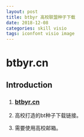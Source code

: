 ```yaml
---
layout: post
title: btbyr 高校联盟种子下载
date: 2018-12-08
categories: skill visio
tags: iconfont visio image
---
```


# btbyr.cn

## Introduction

1. ### [btbyr.cn](https://bt.byr.cn/index.php)

2. 高校打造的bt种子下载链接。

3. 需要使用高校邮箱。

